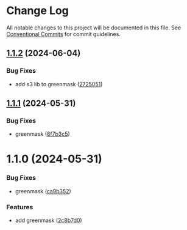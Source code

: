 # Change Log

All notable changes to this project will be documented in this file.
See [Conventional Commits](https://conventionalcommits.org) for commit guidelines.

## [1.1.2](https://github.com/SocialGouv/docker/compare/greenmask@1.1.1...greenmask@1.1.2) (2024-06-04)


### Bug Fixes

* add s3 lib to greenmask ([2725051](https://github.com/SocialGouv/docker/commit/2725051f820b580a6917c970613f7d644ac0b5b7))





## [1.1.1](https://github.com/SocialGouv/docker/compare/greenmask@1.1.0...greenmask@1.1.1) (2024-05-31)


### Bug Fixes

* greenmask ([8f7b3c5](https://github.com/SocialGouv/docker/commit/8f7b3c5bf74c87868ef4d7a20781fc2898005549))





# 1.1.0 (2024-05-31)


### Bug Fixes

* greenmask ([ca9b352](https://github.com/SocialGouv/docker/commit/ca9b352868c3bf45da6f3dec9b71dc9a68a2ffb7))


### Features

* add greenmask ([2c8b7d0](https://github.com/SocialGouv/docker/commit/2c8b7d0351b60c60693a5ef48bb81ee5b8cae9b6))
